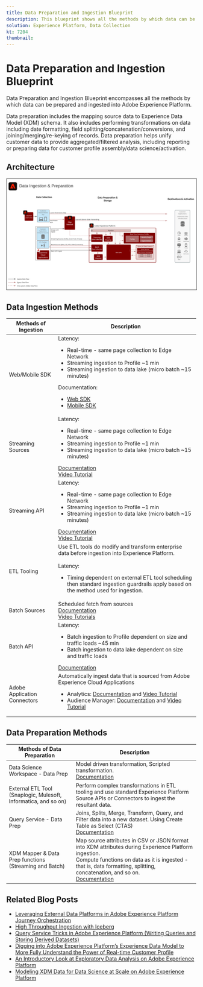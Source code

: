 ```yaml
---
title: Data Preparation and Ingestion Blueprint
description: This blueprint shows all the methods by which data can be ingested and prepared in Adobe Experience Platform.
solution: Experience Platform, Data Collection
kt: 7204
thumbnail: 
---
```


# Data Preparation and Ingestion Blueprint

Data Preparation and Ingestion Blueprint encompasses all the methods by which data can be prepared and ingested into Adobe Experience Platform.

Data preparation includes the mapping source data to Experience Data Model (XDM) schema. It also includes performing transformations on data including date formatting, field splitting/concatenation/conversions, and joining/merging/re-keying of records. Data preparation helps unify customer data to provide aggregated/filtered analysis, including reporting or preparing data for customer profile assembly/data science/activation.

## Architecture

<img src="assets/dataingest.svg" alt="Reference architecture for the Data Preparation and Ingestion Blueprint" style="border:1px solid #4a4a4a" />

## Data Ingestion Methods

| Methods of Ingestion         | Description                                                                                                                                                                                                                                                                                                                                                                                                                             |
|------------------------------|-----------------------------------------------------------------------------------------------------------------------------------------------------------------------------------------------------------------------------------------------------------------------------------------------------------------------------------------------------------------------------------------------------------------------------------------|
| Web/Mobile SDK               | Latency:<ul><li>Real-time - same page collection to Edge Network</li><li>Streaming ingestion to Profile ~1 min</li><li>Streaming ingestion to data lake (micro batch ~15 minutes)</ul>Documentation: <ul><li>[Web SDK](https://experienceleague.corp.adobe.com/docs/web-sdk.html)</li><li>[Mobile SDK](https://experienceleague.adobe.com/docs/mobile.html?lang=en)</li></ul>                                                                     |
| Streaming Sources            | Latency:<ul><li>Real-time - same page collection to Edge Network</li><li>Streaming ingestion to Profile ~1 min</li><li>Streaming ingestion to data lake (micro batch ~15 minutes)</li></ul>[Documentation](https://experienceleague.adobe.com/docs/experience-platform/sources/home.html?lang=en#connectors)<br />[Video Tutorial](https://experienceleague.adobe.com/docs/platform-learn/tutorials/sources/streaming-ingestion-source-connector.html)                                                                                                                    |
| Streaming API                | Latency:<ul><li>Real-time - same page collection to Edge Network</li><li>Streaming ingestion to Profile ~1 min</li><li>Streaming ingestion to data lake (micro batch ~15 minutes)</li></ul>[Documentation](https://experienceleague.adobe.com/docs/experience-platform/ingestion/streaming/overview.html?lang=en#what-can-you-do-with-streaming-ingestion%3F)<br />[Video Tutorial](https://experienceleague.adobe.com/docs/platform-learn/tutorials/sources/streaming-ingestion-http-api.html)                                                               |
| ETL Tooling                  | Use ETL tools do modify and transform enterprise data before ingestion into Experience Platform.<br><br>Latency:<ul><li>Timing dependent on external ETL tool scheduling then standard ingestion guardrails apply based on the method used for ingestion.</li></ul>                                                                                                                                                                                                     |
| Batch Sources                | Scheduled fetch from sources<br>[Documentation](https://experienceleague.adobe.com/docs/experience-platform/sources/home.html?lang=en#connectors)<br>[Video Tutorials](https://experienceleague.adobe.com/docs/platform-learn/tutorials/sources/overview.html)                                                                                                                                                                                                                                                                                         |
| Batch API                    | Latency:<ul><li>Batch ingestion to Profile dependent on size and traffic loads ~45 min</li><li>Batch ingestion to data lake dependent on size and traffic loads</li></ul>[Documentation](https://experienceleague.adobe.com/docs/experience-platform/ingestion/batch/overview.html?lang=en#batch)                                                                                                                                                        |
| Adobe Application Connectors | Automatically ingest data that is sourced from Adobe Experience Cloud Applications<ul><li>Analytics: [Documentation](https://experienceleague.adobe.com/docs/experience-platform/sources/connectors/adobe-applications/analytics.html?lang=en#connectors) and [Video Tutorial](https://experienceleague.adobe.com/docs/platform-learn/tutorials/sources/ingest-data-from-adobe-analytics.html)</li><li>Audience Manager: [Documentation](https://experienceleague.adobe.com/docs/experience-platform/sources/connectors/adobe-applications/audience-manager.html?lang=en#connectors) and [Video Tutorial](https://experienceleague.adobe.com/docs/platform-learn/tutorials/sources/ingest-data-from-aam.html)</li></ul> |






## Data Preparation Methods

| Methods of Data Preparation                                | Description                                                                                                                                                                                                                                                                                    |
|------------------------------------------------------------|------------------------------------------------------------------------------------------------------------------------------------------------------------------------------------------------------------------------------------------------------------------------------------------------|
| Data Science Workspace - Data Prep                         | Model driven transformation, Scripted transformation.<br>[Documentation](https://experienceleague.adobe.com/docs/experience-platform/data-science-workspace/home.html?lang=en)                                                                                                                   |
| External ETL Tool (Snaplogic, Mulesoft, Informatica, and so on) | Perform complex transformations in ETL tooling and use standard Experience Platform Source APIs or Connectors to ingest the resultant data.                                                                                                                                                               |
| Query Service - Data Prep                                  | Joins, Splits, Merge, Transform, Query, and Filter data into a new dataset. Using Create Table as Select (CTAS) <br>[Documentation](https://experienceleague.adobe.com/docs/experience-platform/query/home.html?lang=en#sql)                                                                       |
| XDM Mapper & Data Prep functions (Streaming and Batch)     | Map source attributes in CSV or JSON format into XDM attributes during Experience Platform ingestion.<br>Compute functions on data as it is ingested - that is, data formatting, splitting, concatenation, and so on.<br>[Documentation](https://experienceleague.adobe.com/docs/experience-platform/data-prep/home.html?lang=en) |

## Related Blog Posts

* [Leveraging External Data Platforms in Adobe Experience Platform Journey Orchestration](https://medium.com/adobetech/leveraging-external-data-platforms-in-adobe-experience-platform-journey-orchestration-54fc6134fe17?source=your_stories_page-------------------------------------)
* [High Throughput Ingestion with Iceberg](https://medium.com/adobetech/high-throughput-ingestion-with-iceberg-ccf7877a413f?source=your_stories_page-------------------------------------)
* [Query Service Tricks in Adobe Experience Platform (Writing Queries and Storing Derived Datasets)](https://medium.com/adobetech/query-service-tricks-in-adobe-experience-platform-writing-queries-and-storing-derived-datasets-eaee0d6d683e?source=your_stories_page-------------------------------------)
* [Digging into Adobe Experience Platform’s Experience Data Model to More Fully Understand the Power of Real-time Customer Profile](https://medium.com/adobetech/digging-into-adobe-experience-platforms-experience-data-model-to-more-fully-understand-the-power-3e109271e04f?source=your_stories_page-------------------------------------)
* [An Introductory Look at Exploratory Data Analysis on Adobe Experience Platform](https://medium.com/adobetech/an-introductory-look-at-exploratory-data-analysis-on-adobe-experience-platform-1bfce7501d9a?source=your_stories_page-------------------------------------)
* [Modeling XDM Data for Data Science at Scale on Adobe Experience Platform](https://medium.com/adobetech/modeling-xdm-data-for-data-science-at-scale-on-adobe-experience-platform-222bb2a6dbf7?source=your_stories_page-------------------------------------)


